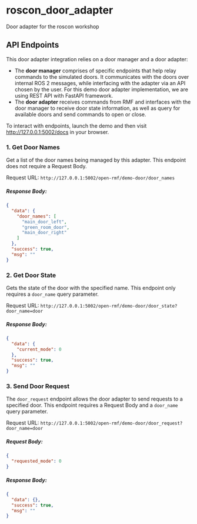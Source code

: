 # roscon_door_adapter

Door adapter for the roscon workshop

## API Endpoints

This door adapter integration relies on a door manager and a door adapter:
- The **door manager** comprises of specific endpoints that help relay commands to the simulated doors. It communicates with the doors over internal ROS 2 messages, while interfacing with the adapter via an API chosen by the user. For this demo door adapter implementation, we are using REST API with FastAPI framework.
- The **door adapter** receives commands from RMF and interfaces with the door manager to receive door state information, as well as query for available doors and send commands to open or close.

To interact with endpoints, launch the demo and then visit http://127.0.0.1:5002/docs in your browser.

### 1. Get Door Names
Get a list of the door names being managed by this adapter. This endpoint does not require a Request Body.

Request URL: `http://127.0.0.1:5002/open-rmf/demo-door/door_names`
##### Response Body:
```json
{
  "data": {
    "door_names": [
      "main_door_left",
      "green_room_door",
      "main_door_right"
    ]
  },
  "success": true,
  "msg": ""
}
```


### 2. Get Door State
Gets the state of the door with the specified name. This endpoint only requires a `door_name` query parameter.

Request URL: `http://127.0.0.1:5002/open-rmf/demo-door/door_state?door_name=door`
##### Response Body:
```json
{
  "data": {
    "current_mode": 0
  },
  "success": true,
  "msg": ""
}
```

### 3. Send Door Request
The `door_request` endpoint allows the door adapter to send requests to a specified door. This endpoint requires a Request Body and a `door_name` query parameter.

Request URL: `http://127.0.0.1:5002/open-rmf/demo-door/door_request?door_name=door`
##### Request Body:
```json
{
  "requested_mode": 0
}
```

##### Response Body:
```json
{
  "data": {},
  "success": true,
  "msg": ""
}
```
